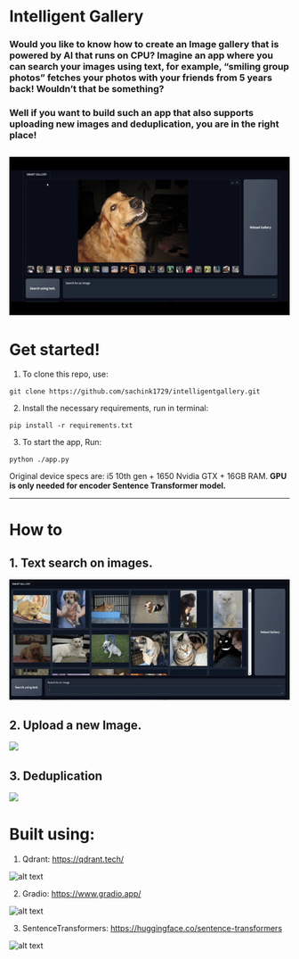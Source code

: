 # Intelligent Gallery

### Would you like to know how to create an Image gallery that is powered by AI that runs on CPU? Imagine an app where you can search your images using text, for example, “smiling group photos” fetches your photos with your friends from 5 years back! Wouldn’t that be something?

### Well if you want to build such an app that also supports uploading new images and deduplication, you are in the right place!

![](https://raw.githubusercontent.com/sachink1729/intelligentgallery/main/demos/gallery%20preview.gif)
-------------------------------------------------------------------------------------------------------
# Get started!

1. To clone this repo, use:
```
git clone https://github.com/sachink1729/intelligentgallery.git
```

2. Install the necessary requirements, run in terminal:

```
pip install -r requirements.txt
```

3. To start the app, Run:
```
python ./app.py
```

Original device specs are: i5 10th gen + 1650 Nvidia GTX + 16GB RAM. 
**GPU is only needed for encoder Sentence Transformer model.**

--------------------------------------------------------------------------------------------------------
# How to
## 1. Text search on images.
![](https://raw.githubusercontent.com/sachink1729/intelligentgallery/main/demos/text%20search%20on%20images.gif)

## 2. Upload a new Image.
![](https://raw.githubusercontent.com/sachink1729/intelligentgallery/main/demos/upload%20new%20image.gif)

## 3. Deduplication
![](https://raw.githubusercontent.com/sachink1729/intelligentgallery/main/demos/duplicate%20image.gif)

# Built using:
1) Qdrant: https://qdrant.tech/

![alt text](https://raw.githubusercontent.com/qdrant/qdrant/master/docs/logo.svg)

2) Gradio: https://www.gradio.app/

![alt text](https://avatars.githubusercontent.com/u/51063788?s=200&v=4)

3) SentenceTransformers: https://huggingface.co/sentence-transformers

![alt text](https://aeiljuispo.cloudimg.io/v7/https://cdn-uploads.huggingface.co/production/uploads/1609621322398-5eff4688ff69163f6f59e66c.png?w=200&h=200&f=face)
